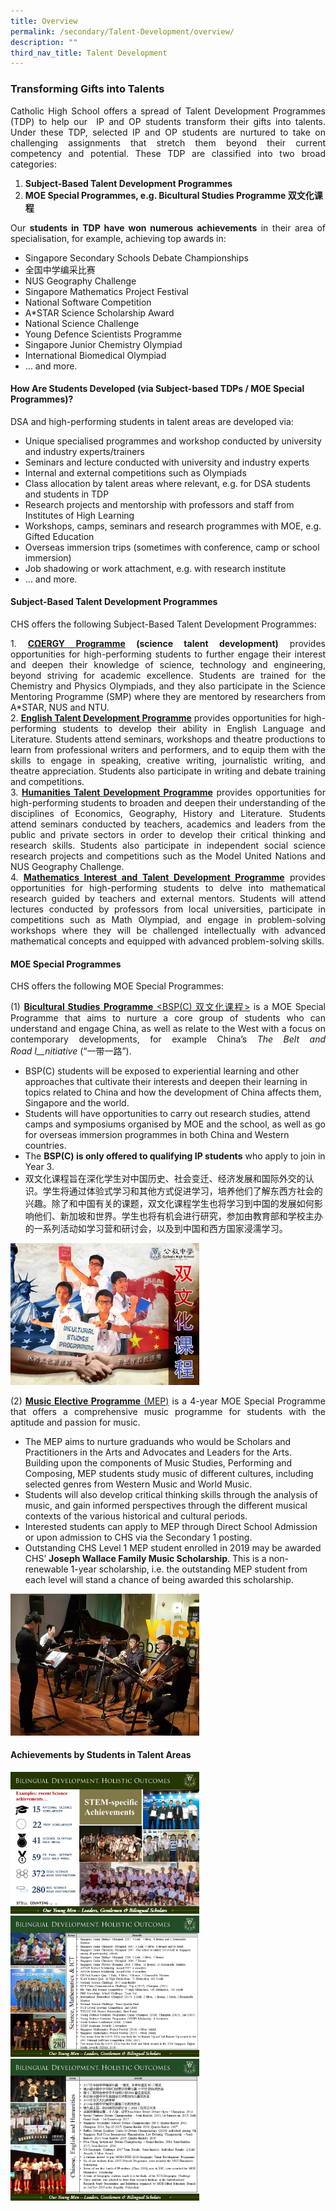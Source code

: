 ```yaml
---
title: Overview
permalink: /secondary/Talent-Development/overview/
description: ""
third_nav_title: Talent Development
---
```

### Transforming Gifts into Talents
<style>
p {text-align: justify;}
</style>
Catholic High School offers a spread of Talent Development Programmes (TDP) to help our  IP and OP students transform their gifts into talents. Under these TDP, selected IP and OP students are nurtured to take on challenging assignments that stretch them beyond their current competency and potential. These TDP are classified into two broad categories:

1.  **Subject-Based Talent Development Programmes**
2.  **MOE Special Programmes, e.g. Bicultural Studies Programme 双文化课程**

Our **students in TDP have won numerous achievements** in their area of specialisation, for example, achieving top awards in:

*   Singapore Secondary Schools Debate Championships
*   全国中学编采比赛
*   NUS Geography Challenge
*   Singapore Mathematics Project Festival
*   National Software Competition
*   A\*STAR Science Scholarship Award
*   National Science Challenge
*   Young Defence Scientists Programme
*   Singapore Junior Chemistry Olympiad
*   International Biomedical Olympiad
*   … and more.

#### How Are Students Developed (via Subject-based TDPs / MOE Special Programmes)?

DSA and high-performing students in talent areas are developed via:

*   Unique specialised programmes and workshop conducted by university and industry experts/trainers
*   Seminars and lecture conducted with university and industry experts
*   Internal and external competitions such as Olympiads
*   Class allocation by talent areas where relevant, e.g. for DSA students and students in TDP
*   Research projects and mentorship with professors and staff from Institutes of High Learning
*   Workshops, camps, seminars and research programmes with MOE, e.g. Gifted Education
*   Overseas immersion trips (sometimes with conference, camp or school immersion)
*   Job shadowing or work attachment, e.g. with research institute
*   … and more.

#### Subject-Based Talent Development Programmes

CHS offers the following Subject-Based Talent Development Programmes:

1\.  **[CΩERGY Programme](https://staging.d26k7rl81eo6rb.amplifyapp.com/secondary/Talent-Development/cnergy-programme/) (science talent development)** provides opportunities for high-performing students to further engage their interest and deepen their knowledge of science, technology and engineering, beyond striving for academic excellence. Students are trained for the Chemistry and Physics Olympiads, and they also participate in the Science Mentoring Programme (SMP) where they are mentored by researchers from A\*STAR, NUS and NTU.<br>
2.  [**English Talent Development Programme**](https://staging.d26k7rl81eo6rb.amplifyapp.com/secondary/Talent-Development/english-talent-development-programme/) provides opportunities for high-performing students to develop their ability in English Language and Literature. Students attend seminars, workshops and theatre productions to learn from professional writers and performers, and to equip them with the skills to engage in speaking, creative writing, journalistic writing, and theatre appreciation. Students also participate in writing and debate training and competitions.<br>
3.  [**Humanities Talent Development Programme**](https://staging.d26k7rl81eo6rb.amplifyapp.com/secondary/Talent-Development/humanities-tdp/) provides opportunities for high-performing students to broaden and deepen their understanding of the disciplines of Economics, Geography, History and Literature. Students attend seminars conducted by teachers, academics and leaders from the public and private sectors in order to develop their critical thinking and research skills. Students also participate in independent social science research projects and competitions such as the Model United Nations and NUS Geography Challenge.<br>
4.  [**Mathematics Interest and Talent Development Programme**](https://staging.d26k7rl81eo6rb.amplifyapp.com/secondary/Talent-Development/maths-tdp/) provides opportunities for high-performing students to delve into mathematical research guided by teachers and external mentors. Students will attend lectures conducted by professors from local universities, participate in competitions such as Math Olympiad, and engage in problem-solving workshops where they will be challenged intellectually with advanced mathematical concepts and equipped with advanced problem-solving skills.

#### MOE Special Programmes

CHS offers the following MOE Special Programmes:

(1) [**Bicultural Studies** **Programme** <BSP(C) 双文化课程>](https://staging.d26k7rl81eo6rb.amplifyapp.com/secondary/Talent-Development/bicultural-studies-programme/) is a MOE Special Programme that aims to nurture a core group of students who can understand and engage China, as well as relate to the West with a focus on contemporary developments, for example China’s _The Belt and Road_ _I__nitiative_ (“一带一路”).

*   BSP(C) students will be exposed to experiential learning and other approaches that cultivate their interests and deepen their learning in topics related to China and how the development of China affects them, Singapore and the world.
*   Students will have opportunities to carry out research studies, attend camps and symposiums organised by MOE and the school, as well as go for overseas immersion programmes in both China and Western countries.
*   The **BSP(C) is only offered to qualifying IP students** who apply to join in Year 3.
*   双文化课程旨在深化学生对中国历史、社会变迁、经济发展和国际外交的认识。学生将通过体验式学习和其他方式促进学习，培养他们了解东西方社会的兴趣。除了和中国有关的课题，双文化课程学生也将学习到中国的发展如何影响他们、新加坡和世界。学生也将有机会进行研究，参加由教育部和学校主办的一系列活动如学习营和研讨会，以及到中国和西方国家浸濡学习。

<img src="/images/tdps.png" style="width:60%">

(2) [**Music Elective Programme** (MEP)](https://staging.d26k7rl81eo6rb.amplifyapp.com/secondary/Talent-Development/music-elective-programme/) is a 4-year MOE Special Programme that offers a comprehensive music programme for students with the aptitude and passion for music.

*   The MEP aims to nurture graduands who would be Scholars and Practitioners in the Arts and Advocates and Leaders for the Arts.  Building upon the components of Music Studies, Performing and Composing, MEP students study music of different cultures, including selected genres from Western Music and World Music.
*   Students will also develop critical thinking skills through the analysis of music, and gain informed perspectives through the different musical contexts of the various historical and cultural periods.
*   Interested students can apply to MEP through Direct School Admission or upon admission to CHS via the Secondary 1 posting.
*   Outstanding CHS Level 1 MEP student enrolled in 2019 may be awarded CHS’ **Joseph Wallace Family Music Scholarship**. This is a non-renewable 1-year scholarship, i.e. the outstanding MEP student from each level will stand a chance of being awarded this scholarship.

<img src="/images/tdps2.png" style="width:60%">

#### Achievements by Students in Talent Areas

<img src="/images/tdps3.png" style="width:60%">
<img src="/images/tdps4.png" style="width:60%">
<img src="/images/tdps5.png" style="width:60%">